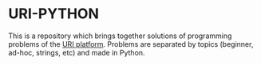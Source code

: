 # URI-PYTHON

This is a repository which brings together solutions of programming problems of the [URI platform](https://www.urionlinejudge.com.br/). Problems are separated by topics (beginner, ad-hoc, strings, etc) and made in Python. 
